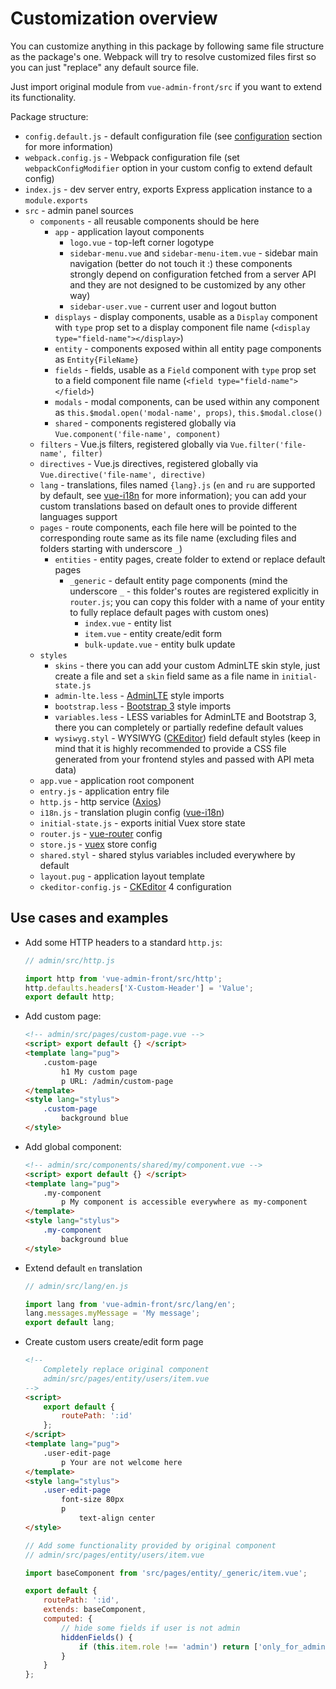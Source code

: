 # Customization overview

You can customize anything in this package by following same file structure as the package's one. Webpack will try to resolve customized files first so you can just "replace" any default source file.

Just import original module from `vue-admin-front/src` if you want to extend its functionality.

Package structure:

* `config.default.js` - default configuration file (see [configuration](/configuration.md) section for more information)
* `webpack.config.js` - Webpack configuration file (set `webpackConfigModifier` option in your custom config to extend default config)
* `index.js` - dev server entry, exports Express application instance to a `module.exports`
* `src` - admin panel sources
    * `components` - all reusable components should be here
    	* `app` - application layout components
    		* `logo.vue` - top-left corner logotype
    		* `sidebar-menu.vue` and `sidebar-menu-item.vue` - sidebar main navigation (better do not touch it :) these components strongly depend on configuration fetched from a server API and they are not designed to be customized by any other way)
    		* `sidebar-user.vue` - current user and logout button
		* `displays` - display components, usable as a `Display` component with `type` prop set to a display component file name (`<display type="field-name"></display>`)
        * `entity` - components exposed within all entity page components as `Entity{FileName}`
        * `fields` - fields, usable as a `Field` component with `type` prop set to a field component file name (`<field type="field-name"></field>`)
        * `modals` - modal components, can be used within any component as `this.$modal.open('modal-name', props)`, `this.$modal.close()`
        * `shared` - components registered globally via `Vue.component('file-name', component)`
    * `filters` - Vue.js filters, registered globally via `Vue.filter('file-name', filter)`
    * `directives` - Vue.js directives, registered globally via `Vue.directive('file-name', directive)`
    * `lang` - translations, files named `{lang}.js` (`en` and `ru` are supported by default, see [vue-i18n](https://github.com/kazupon/vue-i18n) for more information);
    		you can add your custom translations based on default ones to provide different languages support
    * `pages` - route components, each file here will be pointed to the corresponding route same as its file name (excluding files and folders starting with underscore `_`)
        * `entities` - entity pages, create folder to extend or replace default pages
            * `_generic` - default entity page components (mind the underscore `_` - this folder's routes are registered explicitly in `router.js`; you can copy this folder with a name of your entity to fully replace default pages with custom ones)
                * `index.vue` - entity list
                * `item.vue` - entity create/edit form
                * `bulk-update.vue` - entity bulk update
	* `styles`
		* `skins` - there you can add your custom AdminLTE skin style, just create a file and set a `skin` field same as a file name in `initial-state.js`
		* `admin-lte.less` - [AdminLTE](https://adminlte.io) style imports
		* `bootstrap.less` - [Bootstrap 3](https://getbootstrap.com/docs/3.3/) style imports
		* `variables.less` - LESS variables for AdminLTE and Bootstrap 3, there you can completely or partially redefine default values
		* `wysiwyg.styl` - WYSIWYG ([CKEditor](https://ckeditor.com/)) field default styles (keep in mind that it is highly recommended to provide a CSS file generated from your frontend styles and passed with API meta data)
    * `app.vue` - application root component
    * `entry.js` - application entry file
    * `http.js` - http service ([Axios](https://github.com/axios/axios))
    * `i18n.js` - translation plugin config ([vue-i18n](https://github.com/kazupon/vue-i18n))
    * `initial-state.js` - exports initial Vuex store state
    * `router.js` - [vue-router](https://github.com/vuejs/vue-router) config
    * `store.js` - [vuex](https://github.com/vuejs/vuex) store config
    * `shared.styl` - shared stylus variables included everywhere by default
    * `layout.pug` - application layout template
    * `ckeditor-config.js` - [CKEditor](https://ckeditor.com/) 4 configuration

## Use cases and examples

* Add some HTTP headers to a standard `http.js`:
    ```javascript
    // admin/src/http.js
    
    import http from 'vue-admin-front/src/http';
    http.defaults.headers['X-Custom-Header'] = 'Value';
    export default http;
    ```
* Add custom page:
    ```html
    <!-- admin/src/pages/custom-page.vue -->
    <script> export default {} </script>
    <template lang="pug">
        .custom-page
            h1 My custom page
            p URL: /admin/custom-page
    </template>
    <style lang="stylus">
        .custom-page
            background blue
    </style>
    ```
* Add global component:
    ```html
    <!-- admin/src/components/shared/my/component.vue -->
    <script> export default {} </script>
    <template lang="pug">
        .my-component
            p My component is accessible everywhere as my-component
    </template>
    <style lang="stylus">
        .my-component
            background blue
    </style>
    ```
* Extend default `en` translation
    ```javascript
    // admin/src/lang/en.js
    
    import lang from 'vue-admin-front/src/lang/en';
    lang.messages.myMessage = 'My message';
    export default lang;
    ```
* Create custom users create/edit form page
    ```html
    <!--
        Completely replace original component
        admin/src/pages/entity/users/item.vue
    -->
    <script>
        export default {
            routePath: ':id'
        };
    </script>
    <template lang="pug">
        .user-edit-page
            p Your are not welcome here
    </template>
    <style lang="stylus">
        .user-edit-page
            font-size 80px
            p
                text-align center
    </style>    
    ```
    
    ```javascript
    // Add some functionality provided by original component
    // admin/src/pages/entity/users/item.vue
    
    import baseComponent from 'src/pages/entity/_generic/item.vue';
    
    export default {
        routePath: ':id',
        extends: baseComponent,
        computed: {
            // hide some fields if user is not admin
            hiddenFields() {
                if (this.item.role !== 'admin') return ['only_for_admin'];
            }
        }
    };
    ```